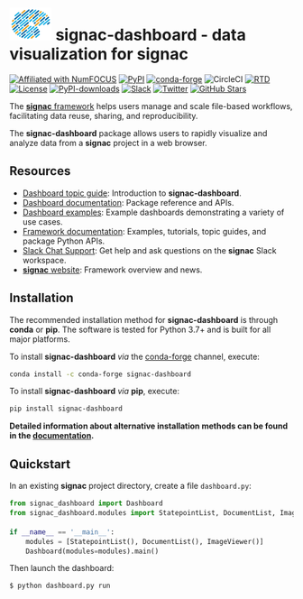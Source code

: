 # <img src="https://raw.githubusercontent.com/glotzerlab/signac-dashboard/master/doc/images/palette-header.png" width="75" height="58"> signac-dashboard - data visualization for signac

[![Affiliated with NumFOCUS](https://img.shields.io/badge/NumFOCUS-affiliated%20project-orange.svg?style=flat&colorA=E1523D&colorB=007D8A)](https://numfocus.org/sponsored-projects/affiliated-projects)
[![PyPI](https://img.shields.io/pypi/v/signac-dashboard.svg)](https://pypi.org/project/signac-dashboard/)
[![conda-forge](https://img.shields.io/conda/vn/conda-forge/signac-dashboard.svg?style=flat)](https://anaconda.org/conda-forge/signac-dashboard)
![CircleCI](https://img.shields.io/circleci/project/github/glotzerlab/signac-dashboard/master.svg)
[![RTD](https://img.shields.io/readthedocs/signac-dashboard.svg?style=flat)](https://docs.signac.io)
[![License](https://img.shields.io/github/license/glotzerlab/signac-dashboard.svg)](https://github.com/glotzerlab/signac-dashboard/blob/master/LICENSE.txt)
[![PyPI-downloads](https://img.shields.io/pypi/dm/signac-dashboard.svg?style=flat)](https://pypistats.org/packages/signac-dashboard)
[![Slack](https://img.shields.io/badge/Slack-chat%20support-brightgreen.svg?style=flat&logo=slack)](https://signac.io/slack-invite/)
[![Twitter](https://img.shields.io/twitter/follow/signacdata?style=social)](https://twitter.com/signacdata)
[![GitHub Stars](https://img.shields.io/github/stars/glotzerlab/signac-dashboard?style=social)](https://github.com/glotzerlab/signac-dashboard/)

The [**signac** framework](https://signac.io) helps users manage and scale file-based workflows, facilitating data reuse, sharing, and reproducibility.

The **signac-dashboard** package allows users to rapidly visualize and analyze data from a **signac** project in a web browser.

## Resources

- [Dashboard topic guide](https://docs.signac.io/en/latest/dashboard.html):
  Introduction to **signac-dashboard**.
- [Dashboard documentation](https://docs.signac.io/projects/dashboard/):
  Package reference and APIs.
- [Dashboard examples](examples/):
  Example dashboards demonstrating a variety of use cases.
- [Framework documentation](https://docs.signac.io/):
  Examples, tutorials, topic guides, and package Python APIs.
- [Slack Chat Support](https://signac.io/slack-invite/):
  Get help and ask questions on the **signac** Slack workspace.
- [**signac** website](https://signac.io/):
  Framework overview and news.

## Installation

The recommended installation method for **signac-dashboard** is through **conda** or **pip**.
The software is tested for Python 3.7+ and is built for all major platforms.

To install **signac-dashboard** *via* the [conda-forge](https://conda-forge.github.io/) channel, execute:

```bash
conda install -c conda-forge signac-dashboard
```

To install **signac-dashboard** *via* **pip**, execute:

```bash
pip install signac-dashboard
```

**Detailed information about alternative installation methods can be found in the [documentation](https://docs.signac.io/projects/dashboard/en/latest/installation.html).**


## Quickstart

In an existing **signac** project directory, create a file `dashboard.py`:

```python
from signac_dashboard import Dashboard
from signac_dashboard.modules import StatepointList, DocumentList, ImageViewer

if __name__ == '__main__':
    modules = [StatepointList(), DocumentList(), ImageViewer()]
    Dashboard(modules=modules).main()
```

Then launch the dashboard:

```bash
$ python dashboard.py run
```

